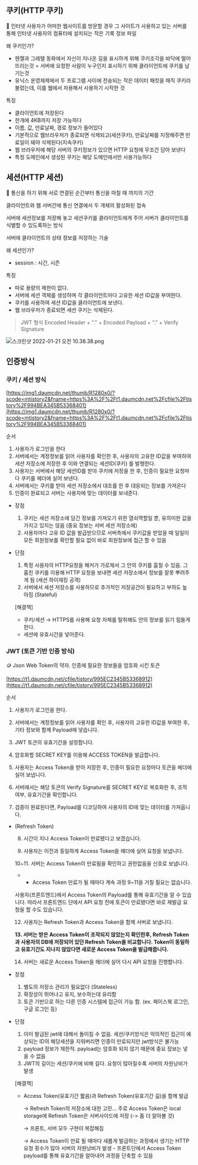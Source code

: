 ## 쿠키(HTTP 쿠키)

<aside>
🍪 인터넷 사용자가 어떠한 웹사이트를 방문할 경우 그 사이트가 사용하고 있는 서버를 통해 인터넷 사용자의 컴퓨터에 설치되는 작은 기록 정보 파일

</aside>

왜 쿠키인가?

- 헨젤과 그레텔 동화에서 자신이 지나온 길을 표시하게 위해 쿠키조각을 바닥에 떨어뜨리는것 = 서버에 요청한 사람이 누구인지 표시하기 위해 클라이언트에 쿠키를 남기는것
- 유닉스 운영체제에서 두 프로그램 사이에 전송되는 작은 데이터 패킷을 매직 쿠키라 불렀는데, 이를 웹에서 차용해서 사용하기 시작한 것

특징

- 클라이언트에 저장된다
- 한개에 4KB까지 저장 가능하다
- 이름, 값, 만료날짜, 경로 정보가 들어있다
- 기본적으로 웹브라우저가 종료되면 삭제되고(세션쿠키), 만료날짜를 지정해주면 만료일이 돼야 삭제된다(지속쿠키)
- 웹 브라우저에 해당 서버의 쿠키정보가 있으면 HTTP 요청에 무조건 담아 보낸다
- 특정 도메인에서 생성된 쿠키는 해당 도메인에서만 사용가능하다

## 세션(HTTP 세션)

<aside>
🎷 통신을 하기 위해 서로 연결된 순간부터 통신을 마칠 때 까지의 기간

클라이언트와 웹 서버간에 통신 연결에서 두 개체의 활성화된 접속

서버에 세션정보를 저장해 놓고 세션쿠키를 클라이언트에게 주어 서버가 클라이언트를 식별할 수 있도록하는 방식

서버에 클라이언트의 상태 정보를 저장하는 기술

</aside>

왜 세션인가?

- session : 시간, 시즌

특징

- 따로 용량의 제한이 없다.
- 서버에 세션 객체를 생성하며 각 클라이언트마다 고유한 세션 ID값을 부여한다.
- 쿠키를 사용하여 세션 ID값을 클라이언트에 보낸다.
- 웹 브라우저가 종료되면 세션 쿠키는 삭제된다.

> JWT 형식
Encoded Header + "." + Encoded Payload + "." + Verify Signature
> 

![스크린샷 2022-01-21 오전 10.38.38.png](https://s3-us-west-2.amazonaws.com/secure.notion-static.com/2230debd-af83-4f53-b7d7-76246f1b39b7/스크린샷_2022-01-21_오전_10.38.38.png)

## 인증방식

### 쿠키 / 세션 방식

[https://img1.daumcdn.net/thumb/R1280x0/?scode=mtistory2&fname=https%3A%2F%2Ft1.daumcdn.net%2Fcfile%2Ftistory%2F994BEA345B53368401](https://img1.daumcdn.net/thumb/R1280x0/?scode=mtistory2&fname=https%3A%2F%2Ft1.daumcdn.net%2Fcfile%2Ftistory%2F994BEA345B53368401)

순서

1. 사용자가 로그인을 한다
2. 서버에서는 계정정보를 읽어 사용자를 확인한 후, 사용자의 고유한 ID값을 부여하여 세션 저장소에 저장한 후 이와 연결되는 세션ID(쿠키) 를 발행한다.
3. 사용자는 서버에서 해당 세션ID를 받아 쿠키에 저장을 한 후, 인증이 필요한 요청마다 쿠키를 헤더에 실어 보낸다.
4. 서버에서는 쿠키를 받아 세션 저장소에서 대조를 한 후 대응되는 정보를 가져온다
5. 인증이 완료되고 서버는 사용자에 맞는 데이터를 보내준다.

- 장점
    1. 쿠키는 세션 저장소에 담긴 정보를 가져오기 위한 열쇠역할일 뿐, 유의미한 값을 가지고 있지는 않음 (중요 정보는 서버 세션 저장소에)
    2. 사용자마다 고유 ID 값을 발급받으므로 서버측에서 쿠키값을 받았을 때 일일이 모든 회원정보를 확인할 필요 없이 바로 회원정보에 접근 할 수 있음

- 단점
    1. 특정 사용자의 HTTP요청을 해커가 가로채서 그 안의 쿠키를 훔칠 수 있음. 그 훔친 쿠키를 이용해 HTTP 요청을 보내면 세션 저장소에서 정보를 잘못 뿌려주게 됨 (세션 하이재킹 공격)
    2. 서버에서 세션 저장소를 사용하므로 추가적인 저장공간이 필요하고 부하도 높아짐 (Stateful)
    
    [해결책]
    
    - 쿠키/세션 → HTTPS를 사용해 요청 자체를 탈취해도 안의 정보를 읽기 힘들게 한다.
    - 세션에 유효시간을 넣어준다.

### JWT (토큰 기반 인증 방식)

<aside>
🪙 Json Web Token의 약자. 인증에 필요한 정보들을 암호화 시킨 토큰

</aside>

[https://t1.daumcdn.net/cfile/tistory/995EC2345B53368912](https://t1.daumcdn.net/cfile/tistory/995EC2345B53368912)

순서

1. 사용자가 로그인을 한다.

2. 서버에서는 계정정보를 읽어 사용자를 확인 후, 사용자의 고유한 ID값을 부여한 후, 기타 정보와 함께 Payload에 넣습니다.

3. JWT 토큰의 유효기간을 설정합니다.

4. 암호화할 SECRET KEY를 이용해 ACCESS TOKEN을 발급합니다.

5. 사용자는 Access Token을 받아 저장한 후, 인증이 필요한 요청마다 토큰을 헤더에 실어 보냅니다.

6. 서버에서는 해당 토큰의 Verify Signature를 SECRET KEY로 복호화한 후, 조작 여부, 유효기간을 확인합니다.

7. 검증이 완료된다면, Payload를 디코딩하여 사용자의 ID에 맞는 데이터를 가져옵니다.

- (Refresh Token)
    
    8. 시간이 지나 Access Token이 만료됐다고 보겠습니다.
    
    9. 사용자는 이전과 동일하게 Access Token을 헤더에 실어 요청을 보냅니다.
    
    10~11. 서버는 Access Token이 만료됨을 확인하고 권한없음을 신호로 보냅니다.
    
    - * Access Token 만료가 될 때마다 계속 과정 9~11을 거칠 필요는 없습니다.
    
    사용자(프론트엔드)에서 Access Token의 Payload를 통해 유효기간을 알 수 있습니다. 따라서 프론트엔드 단에서 API 요청 전에 토큰이 만료됐다면 바로 재발급 요청을 할 수도 있습니다.
    
    12. 사용자는 Refresh Token과 Access Token을 함께 서버로 보냅니다.
    
    **13. 서버는 받은 Access Token이 조작되지 않았는지 확인한후, Refresh Token과 사용자의 DB에 저장되어 있던 Refresh Token을 비교합니다. Token이 동일하고 유효기간도 지나지 않았다면 새로운 Access Token을 발급해줍니다.**
    
    14. 서버는 새로운 Access Token을 헤더에 실어 다시 API 요청을 진행합니다.
    

- 장점
    1. 별도의 저장소 관리가 필요없다 (Stateless)
    2. 확장성이 뛰어나고 유지, 보수하는데 유리함
    3. 토큰 기반으로 하는 다른 인증 시스템에 접근이 가능 함. (ex. 페이스북 로그인, 구글 로그인 등)

- 단점
    1. 이미 발급된 jwt에 대해서 돌이킬 수 없음. 세션/쿠키방식은 악의적인 접근이 예상되는 ID의 해당세션을 지워버리면 인증이 만료되지만 jwt방식은 불가능
    2. payload 정보가 제한적. payload는 암호화 되지 않기 때문에 중요 정보는 넣을 수 없음
    3. JWT의 길이는 세션/쿠키에 비해 길다. 요청이 많아질수록 서버의 자원낭비가 발생
    
    [해결책]
    
    - Access Token(유효기간 짧음)과 Refresh Token(유효기간 긺)을 함께 발급
        
        → Refresh Token의 저장소에 대한 고민... 주로 Access Token은 local storage에 Refresh Token은 서버사이드에 저장 (-> 좀 더 알아볼 것)
        
        → 프론트, 서버 모두 구현이 복잡해짐
        
        → Access Token이 만료 될 때마다 새롭게 발급하는 과정에서 생기는 HTTP 요청 횟수가 많아 서버의 자원낭비가 발생 - 프론트단에서 Access Token payload를 통해 유효기간을 알아내어 과정을 단축할 수 있음
